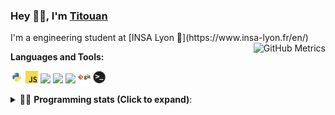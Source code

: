 <!--
**titouan-joseph/titouan-joseph** is a ✨ _special_ ✨ repository because its `README.md` (this file) appears on your GitHub profile.

Here are some ideas to get you started:

- 🔭 I’m currently working on ...
- 🌱 I’m currently learning ...
- 👯 I’m looking to collaborate on ...
- 🤔 I’m looking for help with ...
- 💬 Ask me about ...
- 📫 How to reach me: ...
- 😄 Pronouns: ...
- ⚡ Fun fact: ...
-->

### Hey 👋🏽, I'm [Titouan](https://github.com/Titouan-Joseph) 

<div>
I'm a engineering student at  [INSA Lyon 🦏](https://www.insa-lyon.fr/en/)

  <img align="right" alt="GitHub Metrics" src="https://metrics.lecoq.io/titouan-joseph" />
  

**Languages and Tools:**  


<code><img height="20" src="https://raw.githubusercontent.com/github/explore/80688e429a7d4ef2fca1e82350fe8e3517d3494d/topics/python/python.png"></code>
<code><img height="20" src="https://raw.githubusercontent.com/github/explore/80688e429a7d4ef2fca1e82350fe8e3517d3494d/topics/javascript/javascript.png"></code>
<code><img height="20" src="https://logoeps.com/wp-content/uploads/2011/06/java-logo-vector.png"></code>
<code><img height="20" src="https://e7.pngegg.com/pngimages/724/306/png-clipart-c-logo-c-programming-language-icon-letter-c-blue-logo-thumbnail.png"></code>
<code><img height="20" src="https://upload.wikimedia.org/wikipedia/commons/thumb/9/97/Sqlite-square-icon.svg/1200px-Sqlite-square-icon.svg.png"></code>
<code><img height="20" src="https://raw.githubusercontent.com/github/explore/80688e429a7d4ef2fca1e82350fe8e3517d3494d/topics/git/git.png"></code>
<code><img height="20" src="https://raw.githubusercontent.com/github/explore/80688e429a7d4ef2fca1e82350fe8e3517d3494d/topics/terminal/terminal.png"></code>

</div>


<details>
 <summary>👨‍💻 <b>Programming stats (Click to expand)</b>: </summary>

<!--START_SECTION:waka-->
![Profile Views](http://img.shields.io/badge/Profile%20Views-18-blue)

**🐱 My Github Data** 

> 🏆 370 Contributions in the Year 2020
 > 
> 📦 17.8 kB Used in Github's Storage 
 > 
> 🚫 Not Opted to Hire
 > 
> 📜 19 Public Repositories
 > 
> 🔑 2 Private Repositories 

**I'm a Night 🦉** 

```text
🌞 Morning    44 commits     ███░░░░░░░░░░░░░░░░░░░░░░   11.76% 
🌆 Daytime    139 commits    █████████░░░░░░░░░░░░░░░░   37.17% 
🌃 Evening    138 commits    █████████░░░░░░░░░░░░░░░░   36.9% 
🌙 Night      53 commits     ███░░░░░░░░░░░░░░░░░░░░░░   14.17%

```
📅 **I'm Most Productive on Wednesday** 

```text
Monday       38 commits     ██░░░░░░░░░░░░░░░░░░░░░░░   10.16% 
Tuesday      60 commits     ████░░░░░░░░░░░░░░░░░░░░░   16.04% 
Wednesday    124 commits    ████████░░░░░░░░░░░░░░░░░   33.16% 
Thursday     37 commits     ██░░░░░░░░░░░░░░░░░░░░░░░   9.89% 
Friday       38 commits     ██░░░░░░░░░░░░░░░░░░░░░░░   10.16% 
Saturday     39 commits     ██░░░░░░░░░░░░░░░░░░░░░░░   10.43% 
Sunday       38 commits     ██░░░░░░░░░░░░░░░░░░░░░░░   10.16%

```


📊 **This Week I Spent My Time On** 

```text
⌚︎ Time Zone: Europe/Paris

💬 Programming Languages: 
C                        3 hrs 12 mins       ██████████████░░░░░░░░░░░   55.6% 
Java                     1 hr 30 mins        ██████░░░░░░░░░░░░░░░░░░░   26.0% 
Python                   30 mins             ██░░░░░░░░░░░░░░░░░░░░░░░   8.8% 
Git Config               13 mins             █░░░░░░░░░░░░░░░░░░░░░░░░   3.81% 
Other                    12 mins             ░░░░░░░░░░░░░░░░░░░░░░░░░   3.48%

🔥 Editors: 
Atom                     3 hrs 33 mins       ███████████████░░░░░░░░░░   61.72% 
PyCharmCore              1 hr 36 mins        ███████░░░░░░░░░░░░░░░░░░   27.87% 
IdeaEdu                  35 mins             ██░░░░░░░░░░░░░░░░░░░░░░░   10.16% 
VS Code                  0 secs              ░░░░░░░░░░░░░░░░░░░░░░░░░   0.25%

🐱‍💻 Projects: 
PRS-4TC                  3 hrs 33 mins       ███████████████░░░░░░░░░░   61.72% 
rpc                      2 hrs 5 mins        █████████░░░░░░░░░░░░░░░░   36.35% 
ASTUSbot                 6 mins              ░░░░░░░░░░░░░░░░░░░░░░░░░   1.93%

💻 Operating System: 
Windows                  5 hrs 46 mins       █████████████████████████   100.0%

```

**I Mostly Code in Python** 

```text
Python                   11 repos            ████████████░░░░░░░░░░░░░   50.0% 
Shell                    3 repos             ███░░░░░░░░░░░░░░░░░░░░░░   13.64% 
JavaScript               2 repos             ██░░░░░░░░░░░░░░░░░░░░░░░   9.09% 
C                        2 repos             ██░░░░░░░░░░░░░░░░░░░░░░░   9.09% 
Go                       1 repos             █░░░░░░░░░░░░░░░░░░░░░░░░   4.55%

```



<!--END_SECTION:waka-->

</details>
